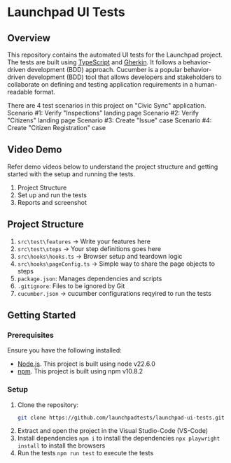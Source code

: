 # Launchpad UI Tests

## Overview
This repository contains the automated UI tests for the Launchpad project. The tests are built using [TypeScript](https://www.typescriptlang.org/) and [Gherkin](https://cucumber.io/docs/gherkin/). It follows a behavior-driven development (BDD) approach. Cucumber is a popular behavior-driven development (BDD) tool that allows developers and stakeholders to collaborate on defining and testing application requirements in a human-readable format.

There are 4 test scenarios in this project on "Civic Sync" application.
Scenario #1: Verify "Inspections" landing page
Scenario #2: Verify "Citizens" landing page
Scenario #3: Create "Issue" case
Scenario #4: Create "Citizen Registration" case

## Video Demo
Refer demo videos below to understand the project structure and getting started with the setup and running the tests.

1. Project Structure
2. Set up and run the tests
3. Reports and screenshot

## Project Structure
1. `src\test\features` -> Write your features here
2. `src\test\steps` -> Your step definitions goes here
3. `src\hooks\hooks.ts` -> Browser setup and teardown logic
4. `src\hooks\pageConfig.ts` -> Simple way to share the page objects to steps
5. `package.json`: Manages dependencies and scripts
6. `.gitignore`: Files to be ignored by Git
7. `cucumber.json` -> cucumber configurations reqyired to run the tests

## Getting Started

### Prerequisites
Ensure you have the following installed:
- [Node.js](https://nodejs.org/). This project is built using node v22.6.0
- [npm](https://www.npmjs.com/). This project is built using npm v10.8.2 

### Setup
1. Clone the repository:
   ```bash
   git clone https://github.com/launchpadtests/launchpad-ui-tests.git
   
2. Extract and open the project in the Visual Studio-Code (VS-Code)
3. Install dependencies
    `npm i` to install the dependencies
    `npx playwright install` to install the browsers    
4. Run the tests 
    `npm run test` to execute the tests